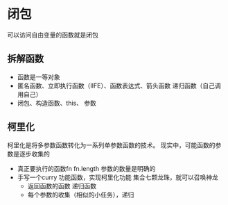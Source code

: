 # 闭包
可以访问自由变量的函数就是闭包

## 拆解函数
- 函数是一等对象
- 匿名函数、立即执行函数（IIFE）、函数表达式、箭头函数 递归函数（自己调用自己）
- 闭包、构造函数、this、 参数

## 柯里化
柯里化是将多参数函数转化为一系列单参数函数的技术。
现实中，可能函数的参数是逐步收集的 
- 真正要执行的函数fn fn.length 参数的数量是明确的
- 手写一个curry 功能函数，实现柯里化功能
  集合七颗龙珠，就可以召唤神龙
  - 返回函数的函数 递归函数
  - 每个参数的收集（相似的小任务），递归